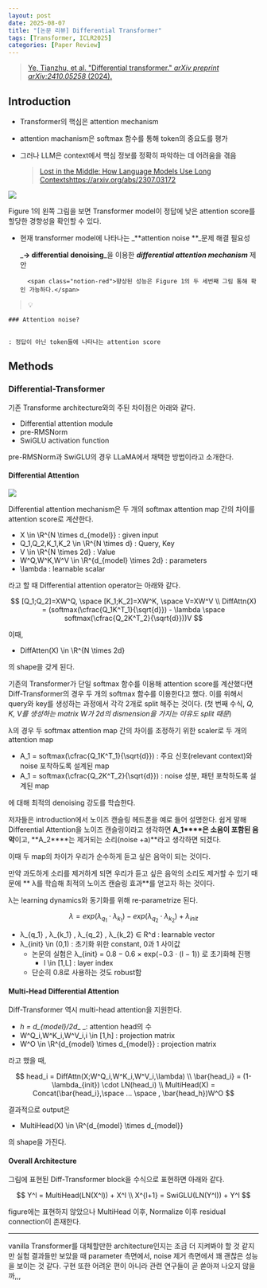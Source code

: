 ```yaml
---
layout: post
date: 2025-08-07
title: "[논문 리뷰] Differential Transformer"
tags: [Transformer, ICLR2025]
categories: [Paper Review]
---
```


> [Ye, Tianzhu, et al. "Differential transformer." ](https://arxiv.org/abs/2410.05258)[_arXiv preprint arXiv:2410.05258_](https://arxiv.org/abs/2410.05258)[ (2024).](https://arxiv.org/abs/2410.05258)



## Introduction

- Transformer의 핵심은 attention mechanism
- attention machanism은 softmax 함수를 통해 token의 중요도를 평가
- 그러나 LLM은 context에서 핵심 정보를 정확히 파악하는 데 어려움을 겪음

	> [Lost in the Middle: How Language Models Use Long Contextshttps://arxiv.org/abs/2307.03172](https://arxiv.org/abs/2307.03172)


![](https://prod-files-secure.s3.us-west-2.amazonaws.com/542b861c-36a8-4051-84e5-8804b6728dba/9083ea56-691a-4752-ae26-47f403431ac8/image.png?X-Amz-Algorithm=AWS4-HMAC-SHA256&X-Amz-Content-Sha256=UNSIGNED-PAYLOAD&X-Amz-Credential=ASIAZI2LB466QKUVO7RL%2F20250821%2Fus-west-2%2Fs3%2Faws4_request&X-Amz-Date=20250821T080121Z&X-Amz-Expires=3600&X-Amz-Security-Token=IQoJb3JpZ2luX2VjEKD%2F%2F%2F%2F%2F%2F%2F%2F%2F%2FwEaCXVzLXdlc3QtMiJGMEQCIGSto%2FNgSzeunNb5ya8QPT6uFH2F71%2BsUOvIMivugHGkAiBLA0qpV%2B2KihqP8SCcwRPu0QgzGWpiyT0%2BhwfBS6AyoCqIBAjp%2F%2F%2F%2F%2F%2F%2F%2F%2F%2F8BEAAaDDYzNzQyMzE4MzgwNSIM9YO6IHmNEABfQVpqKtwD3d4MOZDuWHjhI325hvoNr1gb2a5nE%2BkvQRlf1rxdKYT7Slzly5IVR6kzJKfPMaYKaGTp3JeKGC5lpJvftkZYnyTVZXV72Wy0jdAVdoYrKYgzpNmg2Kz8jPvvAWkA%2FF52CekB9WrEFNTEbD741DgCV8WSPS%2B6ar%2BAzM8e26BzDbAeHMjBBf2a%2BzCKzHVqbJV3l8mrKTIEhtN4L3mLMmhcKWkU7ChGS6XFGKxEydnfyIG6u2HlkDwtjq%2Ferw44Q%2BscqXJZUPo5xJml3LgALuCZaUv0Hx7HZyBtFe55PxI2FMe8UtV3qj3iAaZt%2FW1eP1kzgUqRh2rKayvMkrJX4XwP7NP8nHP7arm4r%2BgmhFCmEuPd%2BYvAw6ZPW79IbIBFNcWTt3GWZnEPDm3y6dp%2BcjKT2qpq0GWlmqjDAl5%2Fnf2C50dRM1dVenuGeRuiJ9DTpdXRNqi5Qf8YaEgddB58aZHQyo%2F2%2BGsapLZdsWViXDBb3l5pTmCEfk%2BqEcCzcJHLn2H5fgwoHdOH8bXnCGBH5BDTcFU15NZbtYKghnggsGnck9C5Mb6A9at67o4HzNpnYYxTFW0%2FFRKeV8U4zguZ4QTSRWPEKnH4RxRJ1azf%2B87kY8JYqahqv1FxovCAzJcw%2BJebxQY6pgHTh8XwncAEUqgrb4jMM5raOXG1aTeEH75FIaYeknIcbPHMQzHm5xPsXW%2B%2Fs7wJGfarBCQvm2EckahKwXdcFRAsPsod14gKV81AzLBF%2BMPtEgrRHe%2FieZ27GkcIydP7JD5waamJ5F4XbkvrVCdEc5gdWNbg0JkJj0Mz%2F%2FriWElY6381SxmVJCPTKsBCyNZKGBSK60HRLtJn1JUglIXY0do0opRBeajL&X-Amz-Signature=05be3829dfbb4b00bd8e6bd5c14f6474ab795fb5f4e49c60196d673d7c2b11ae&X-Amz-SignedHeaders=host&x-amz-checksum-mode=ENABLED&x-id=GetObject)


Figure 1의 왼쪽 그림을 보면 Transformer model이 정답에 낮은 attention score를 할당한 경향성을 확인할 수 있다.

- 현재 transformer model에 나타나는 _**attention noise **_문제 해결 필요성

	_**→ differential denoising**_을 이용한 _**differential attention mechanism**_ 제안


		<span class="notion-red">향상된 성능은 Figure 1의 두 세번째 그림 통해 확인 가능하다.</span>


> 💡 


	### Attention noise?


	: 정답이 아닌 token들에 나타나는 attention score



## Methods



### Differential-Transformer


기존 Transforme architecture와의 주된 차이점은 아래와 같다.

- Differential attention module
- pre-RMSNorm
- SwiGLU activation function

pre-RMSNorm과 SwiGLU의 경우 LLaMA에서 채택한 방법이라고 소개한다.



#### Differential Attention


![](https://prod-files-secure.s3.us-west-2.amazonaws.com/542b861c-36a8-4051-84e5-8804b6728dba/116d70b2-1963-4810-9167-f4c7d8a06e8f/image.png?X-Amz-Algorithm=AWS4-HMAC-SHA256&X-Amz-Content-Sha256=UNSIGNED-PAYLOAD&X-Amz-Credential=ASIAZI2LB466QKUVO7RL%2F20250821%2Fus-west-2%2Fs3%2Faws4_request&X-Amz-Date=20250821T080121Z&X-Amz-Expires=3600&X-Amz-Security-Token=IQoJb3JpZ2luX2VjEKD%2F%2F%2F%2F%2F%2F%2F%2F%2F%2FwEaCXVzLXdlc3QtMiJGMEQCIGSto%2FNgSzeunNb5ya8QPT6uFH2F71%2BsUOvIMivugHGkAiBLA0qpV%2B2KihqP8SCcwRPu0QgzGWpiyT0%2BhwfBS6AyoCqIBAjp%2F%2F%2F%2F%2F%2F%2F%2F%2F%2F8BEAAaDDYzNzQyMzE4MzgwNSIM9YO6IHmNEABfQVpqKtwD3d4MOZDuWHjhI325hvoNr1gb2a5nE%2BkvQRlf1rxdKYT7Slzly5IVR6kzJKfPMaYKaGTp3JeKGC5lpJvftkZYnyTVZXV72Wy0jdAVdoYrKYgzpNmg2Kz8jPvvAWkA%2FF52CekB9WrEFNTEbD741DgCV8WSPS%2B6ar%2BAzM8e26BzDbAeHMjBBf2a%2BzCKzHVqbJV3l8mrKTIEhtN4L3mLMmhcKWkU7ChGS6XFGKxEydnfyIG6u2HlkDwtjq%2Ferw44Q%2BscqXJZUPo5xJml3LgALuCZaUv0Hx7HZyBtFe55PxI2FMe8UtV3qj3iAaZt%2FW1eP1kzgUqRh2rKayvMkrJX4XwP7NP8nHP7arm4r%2BgmhFCmEuPd%2BYvAw6ZPW79IbIBFNcWTt3GWZnEPDm3y6dp%2BcjKT2qpq0GWlmqjDAl5%2Fnf2C50dRM1dVenuGeRuiJ9DTpdXRNqi5Qf8YaEgddB58aZHQyo%2F2%2BGsapLZdsWViXDBb3l5pTmCEfk%2BqEcCzcJHLn2H5fgwoHdOH8bXnCGBH5BDTcFU15NZbtYKghnggsGnck9C5Mb6A9at67o4HzNpnYYxTFW0%2FFRKeV8U4zguZ4QTSRWPEKnH4RxRJ1azf%2B87kY8JYqahqv1FxovCAzJcw%2BJebxQY6pgHTh8XwncAEUqgrb4jMM5raOXG1aTeEH75FIaYeknIcbPHMQzHm5xPsXW%2B%2Fs7wJGfarBCQvm2EckahKwXdcFRAsPsod14gKV81AzLBF%2BMPtEgrRHe%2FieZ27GkcIydP7JD5waamJ5F4XbkvrVCdEc5gdWNbg0JkJj0Mz%2F%2FriWElY6381SxmVJCPTKsBCyNZKGBSK60HRLtJn1JUglIXY0do0opRBeajL&X-Amz-Signature=2335f8ac72e5883b3f34bbea2fc93a9d7ba211cb6e566d24c1e75587b7c7c94f&X-Amz-SignedHeaders=host&x-amz-checksum-mode=ENABLED&x-id=GetObject)


Differential attention mechanism은 두 개의 softmax attention map 간의 차이를 attention score로 계산한다.

- X \in \R^{N \times d\_{model}} : given input
- Q\_1,Q\_2,K\_1,K\_2 \in \R^{N \times d} : Query, Key
- V \in \R^{N \times 2d} : Value
- W^Q,W^K,W^V \in \R^{d\_{model} \times 2d} : parameters
- \lambda : learnable scalar

라고 할 때 Differential attention operator는 아래와 같다.


$$
[Q_1;Q_2]=XW^Q, \space [K_1;K_2]=XW^K, \space V=XW^V \\
DiffAttn(X) = (softmax(\cfrac{Q_1K^T_1}{\sqrt{d}}) - \lambda \space softmax(\cfrac{Q_2K^T_2}{\sqrt{d}}))V
$$


이때,

- DiffAtten(X) \in \R^{N \times 2d}

의 shape을 갖게 된다.


기존의 Transformer가 단일 softmax 함수를 이용해 attention score를 계산했다면 Diff-Transformer의 경우 두 개의 softmax 함수를 이용한다고 했다. 이를 위해서 query와 key를 생성하는 과정에서 각각 2개로 split 해주는 것이다. <span class="notion-red">(첫 번째 수식, </span><span class="notion-red">_Q, K, V를 생성하는 matrix W가 2d의 dismension을 가지는 이유도 split 때문_</span><span class="notion-red">)</span>


 λ의 경우 두 softmax attention map 간의 차이를 조정하기 위한 scaler로 두 개의 attention map

- A\_1 = softmax(\cfrac{Q\_1K^T\_1}{\sqrt{d}}) : 주요 신호(relevant context)와 noise 포착하도록 설계된 map
- A\_1 = softmax(\cfrac{Q\_2K^T\_2}{\sqrt{d}}) : noise 성분, 패턴 포착하도록 설계된 map 

에 대해 최적의 denoising 강도를 학습한다.


저자들은 introduction에서 노이즈 캔슬링 헤드폰을 예로 들어 설명한다. 쉽게 말해 Differential Attention을 노이즈 캔슬링이라고 생각하면 **A\_1****은 소음이 포함된 음악**이고, **A\_2****는 제거되는 소리(noise +a)**라고 생각하면 되겠다. 


이때 두 map의 차이가 우리가 순수하게 듣고 싶은 음악이 되는 것이다. 


만약 과도하게 소리를 제거하게 되면 우리가 듣고 싶은 음악의 소리도 제거할 수 있기 때문에 ** λ를 학습해 최적의 노이즈 캔슬링 효과**를 얻고자 하는 것이다.


λ는 learning dynamics와 동기화를 위해 re-parametrize 된다.


$$
\lambda = exp(\lambda_{q_1} \cdot \lambda_{k_1}) - exp(\lambda_{q_2} \cdot \lambda_{k_2}) + \lambda_{init}
$$

- λ\_{q\_1} , λ\_{k\_1} , λ\_{q\_2} , λ\_{k\_2} ∈ R^d : learnable vector
- λ\_{init} \in (0,1) : 초기화 위한 constant, 0과 1 사이값
	- 논문의 실험은 λ\_{init} = 0.8 − 0.6 × exp(−0.3 · (l − 1)) 로 초기화해 진행
		- l \in [1,L] : layer index
	- 단순히 0.8로 사용하는 것도 robust함


#### **Multi-Head Differential Attention**


Diff-Transformer 역시 multi-head attention을 지원한다.

- _h = d\_{model}/2d__ _: attention head의 수
- W^Q\_i,W^K\_i,W^V\_i,i \in [1,h] : projection matrix
- W^O \in \R^{d\_{model} \times d\_{model}} : projection matrix

라고 했을 때,


$$
head_i = DiffAttn(X;W^Q_i,W^K_i,W^V_i,\lambda) \\
\bar{head_i} = (1-\lambda_{init}) \cdot LN(head_i) \\
MultiHead(X) = Concat(\bar{head_i},\space ... \space , \bar{head_h})W^O
$$


결과적으로 output은

- MultiHead(X) \in \R^{d\_{model} \times d\_{model}}

의 shape을 가진다.



#### Overall Architecture


그림에 표현된 Diff-Transformer block을 수식으로 표현하면 아래와 같다.


$$
Y^l = MultiHead(LN(X^l)) + X^l \\
X^{l+1} = SwiGLU(LN(Y^l)) + Y^l
$$


figure에는 표현하지 않았으나 MultiHead 이후, Normalize 이후 residual connection이 존재한다.


---


vanilla Transformer를 대체할만한 architecture인지는 조금 더 지켜봐야 할 것 같지만 실험 결과들만 보았을 때 parameter 측면에서, noise 제거 측면에서 꽤 괜찮은 성능을 보이는 것 같다. 구현 또한 어려운 편이 아니라 관련 연구들이 곧 쏟아져 나오지 않을까,,,

